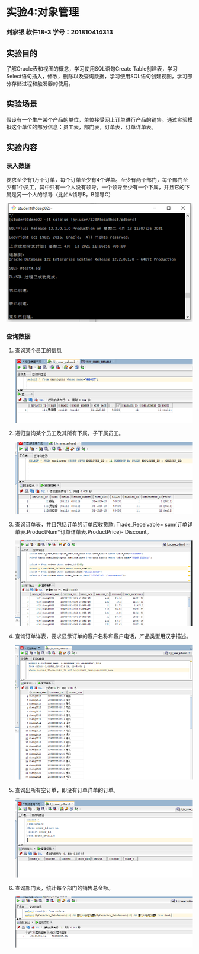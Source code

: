 # 实验4:对象管理

### 刘家银 软件18-3 学号：201810414313

## 实验目的

了解Oracle表和视图的概念，学习使用SQL语句Create Table创建表，学习Select语句插入，修改，删除以及查询数据，学习使用SQL语句创建视图，学习部分存储过程和触发器的使用。

## 实验场景

假设有一个生产某个产品的单位，单位接受网上订单进行产品的销售。通过实验模拟这个单位的部分信息：员工表，部门表，订单表，订单详单表。

## 实验内容

### 录入数据

要求至少有1万个订单，每个订单至少有4个详单。至少有两个部门，每个部门至少有1个员工，其中只有一个人没有领导，一个领导至少有一个下属，并且它的下属是另一个人的领导（比如A领导B，B领导C）

![runsql](screenshoot/runsql.png)

### 查询数据

1. 查询某个员工的信息

   ![selectone](screenshoot/selectone.png)

2. 递归查询某个员工及其所有下属，子下属员工。

   ![递归查询员工及其下属](screenshoot/递归查询员工及其下属.png)

3. 查询订单表，并且包括订单的订单应收货款: Trade_Receivable= sum(订单详单表.ProductNum*订单详单表.ProductPrice)- Discount。

   ![select_order](screenshoot/select_order.png)

4. 查询订单详表，要求显示订单的客户名称和客户电话，产品类型用汉字描述。

   ![selectorderdetails](screenshoot/select_order_details.png)

5. 查询出所有空订单，即没有订单详单的订单。

   ![selectnullorder](screenshoot/selectnullorder.png)

6. 查询部门表，统计每个部门的销售总金额。

   ![统计销售金额](screenshoot/统计销售金额.png)

